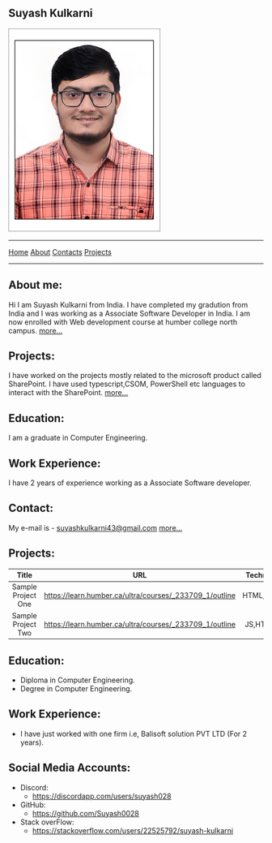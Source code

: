 ## Suyash Kulkarni
![This is my Profile.](./images/profilepicture.jpg)

---


[Home](index.markdown)    [About](./pages/about.markdown)   [Contacts](./pages/contacts.markdown)   [Projects](./pages/projects.markdown)



---


## About me:
Hi I am Suyash Kulkarni from India. I have completed my gradution from India and I was working as a Associate Software Developer in India. I am now enrolled with Web development course at humber college north campus. 
[more...](./pages/about.markdown)

## Projects: 
I have worked on the projects mostly related to the microsoft product called SharePoint. I have used typescript,CSOM, PowerShell etc languages to interact with the SharePoint.
[more...](./pages/projects.markdown)

## Education: 
I am a graduate in Computer Engineering.

## Work Experience: 
I have 2 years of experience working as a Associate Software developer.
## Contact:
My e-mail is - suyashkulkarni43@gmail.com
[more...](./pages/contacts.markdown)

## Projects:

| Title | URL | Technology |
|:-----:|:-----:|:-----:|
| Sample Project One | https://learn.humber.ca/ultra/courses/_233709_1/outline | HTML,CSS,JS |
| Sample Project Two | https://learn.humber.ca/ultra/courses/_233709_1/outline | JS,HTML,C# |

## Education:
- Diploma in Computer Engineering.
- Degree in Computer Engineering.

## Work Experience:
- I have just worked with one firm i.e, Balisoft solution PVT LTD (For 2 years).

## Social Media Accounts:

- Discord:
    - https://discordapp.com/users/suyash028
- GitHub:
    - https://github.com/Suyash0028
- Stack overFlow:
    - https://stackoverflow.com/users/22525792/suyash-kulkarni
